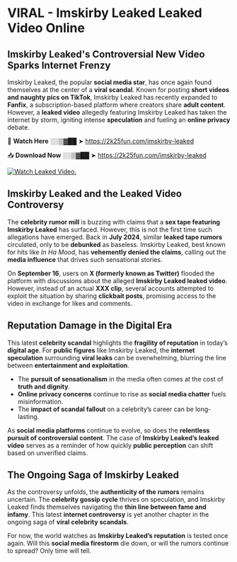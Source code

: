 # VIRAL - Imskirby Leaked Leaked Video Online

## **Imskirby Leaked's Controversial New Video Sparks Internet Frenzy**  

Imskirby Leaked, the popular **social media star**, has once again found themselves at the center of a **viral scandal**. Known for posting **short videos and naughty pics on TikTok**, Imskirby Leaked has recently expanded to **Fanfix**, a subscription-based platform where creators share **adult content**. However, a **leaked video** allegedly featuring Imskirby Leaked has taken the internet by storm, igniting intense **speculation** and fueling an **online privacy** debate.  

🔴 **Watch Here** ░░▒▓██ ➤ https://2k25fun.com/imskirby-leaked  

📥 **Download Now** ░░▒▓██ ➤ https://2k25fun.com/imskirby-leaked  

[![Watch Leaked Video.](https://miro.medium.com/v2/resize:fit:828/format:webp/1*cilzJN44JGOrTw9NJCrNHA.gif "Watch Leaked Video")](https://2k25fun.com/imskirby-leaked)

## **Imskirby Leaked and the Leaked Video Controversy**  

The **celebrity rumor mill** is buzzing with claims that a **sex tape featuring Imskirby Leaked** has surfaced. However, this is not the first time such allegations have emerged. Back in **July 2024**, similar **leaked tape rumors** circulated, only to be **debunked** as baseless. Imskirby Leaked, best known for hits like *In Ha Mood*, has **vehemently denied the claims**, calling out the **media influence** that drives such sensational stories.  

On **September 16**, users on **X (formerly known as Twitter)** flooded the platform with discussions about the alleged **Imskirby Leaked leaked video**. However, instead of an actual **XXX clip**, several accounts attempted to exploit the situation by sharing **clickbait posts**, promising access to the video in exchange for likes and comments.  

## **Reputation Damage in the Digital Era**  

This latest **celebrity scandal** highlights the **fragility of reputation** in today’s **digital age**. For **public figures** like Imskirby Leaked, the **internet speculation** surrounding **viral leaks** can be overwhelming, blurring the line between **entertainment and exploitation**.  

- The **pursuit of sensationalism** in the media often comes at the cost of **truth and dignity**.  
- **Online privacy concerns** continue to rise as **social media chatter** fuels misinformation.  
- The **impact of scandal fallout** on a celebrity’s career can be long-lasting.  

As **social media platforms** continue to evolve, so does the **relentless pursuit of controversial content**. The case of **Imskirby Leaked’s leaked video** serves as a reminder of how quickly **public perception** can shift based on unverified claims.  

## **The Ongoing Saga of Imskirby Leaked**  

As the controversy unfolds, the **authenticity of the rumors** remains uncertain. The **celebrity gossip cycle** thrives on speculation, and Imskirby Leaked finds themselves navigating the **thin line between fame and infamy**. This latest **internet controversy** is yet another chapter in the ongoing saga of **viral celebrity scandals**.  

For now, the world watches as **Imskirby Leaked’s reputation** is tested once again. Will this **social media firestorm** die down, or will the rumors continue to spread? Only time will tell.